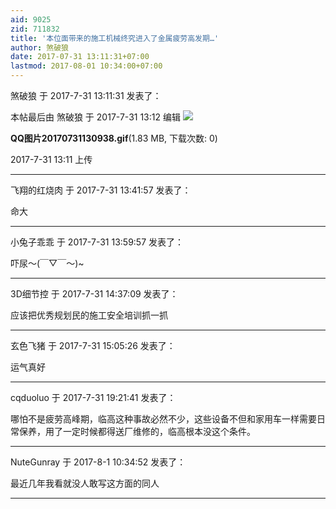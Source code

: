 ```yaml
---
aid: 9025
zid: 711832
title: '本位面带来的施工机械终究进入了金属疲劳高发期…'
author: 煞破狼
date: 2017-07-31 13:11:31+07:00
lastmod: 2017-08-01 10:34:00+07:00
---
```


煞破狼 于 2017-7-31 13:11:31 发表了：

本帖最后由 煞破狼 于 2017-7-31 13:12 编辑 ![](https://mirrors.tuna.tsinghua.edu.cn/osdn/lgqm/72877/131122wtc9wmi2s2906juv.gif)



**QQ图片20170731130938.gif**(1.83 MB, 下载次数: 0)



2017-7-31 13:11 上传

---------

飞翔的红烧肉 于 2017-7-31 13:41:57 发表了：

命大

---------

小兔子乖乖 于 2017-7-31 13:59:57 发表了：

吓尿～(￣▽￣～)~

---------

3D细节控 于 2017-7-31 14:37:09 发表了：

应该把优秀规划民的施工安全培训抓一抓

---------

玄色飞猪 于 2017-7-31 15:05:26 发表了：

运气真好

---------

cqduoluo 于 2017-7-31 19:21:41 发表了：

哪怕不是疲劳高峰期，临高这种事故必然不少，这些设备不但和家用车一样需要日常保养，用了一定时候都得送厂维修的，临高根本没这个条件。

---------

NuteGunray 于 2017-8-1 10:34:52 发表了：

最近几年我看就没人敢写这方面的同人

---------

